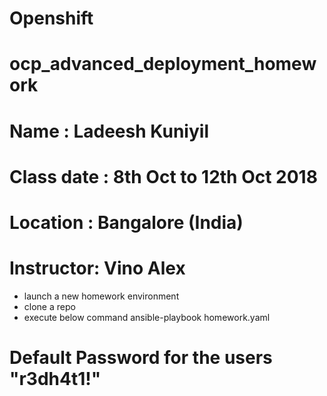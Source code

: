 # Openshift
# ocp_advanced_deployment_homework
# Name : Ladeesh Kuniyil
# Class date : 8th Oct to 12th Oct 2018
# Location : Bangalore (India)
# Instructor: Vino Alex
* launch a new homework environment
* clone a repo
* execute below command
  ansible-playbook homework.yaml

# Default Password for the users "r3dh4t1!"

